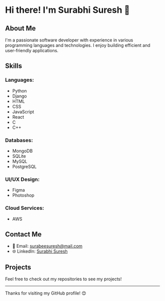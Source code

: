 # Hi there! I'm Surabhi Suresh 👋

## About Me
I'm a passionate software developer with experience in various programming languages and technologies. I enjoy building efficient and user-friendly applications. 

## Skills

### Languages:
- Python
- Django
- HTML
- CSS
- JavaScript
- React
- C
- C++

### Databases:
- MongoDB
- SQLite
- MySQL
- PostgreSQL

### UI/UX Design:
- Figma
- Photoshop

### Cloud Services:
- AWS

## Contact Me
- 📧 Email: [surabeesuresh@mail.com](mailto:surabeesuresh@mail.com)
- 🌐 LinkedIn: [Surabhi Suresh](https://www.linkedin.com/in/surabhi-undefined-6001a128b/)

## Projects
Feel free to check out my repositories to see my projects!

---

Thanks for visiting my GitHub profile! 😊
